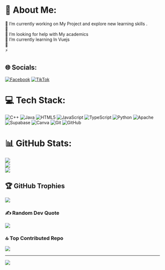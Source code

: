 
# 💫 About Me:
🔭 I’m currently working on My  Project  and explore new learning skills .<br>👯<br>🤝 I’m looking for help with My academics<br>🌱 I’m currently learning In Vuejs <br>💬 <br>⚡


## 🌐 Socials:
[![Facebook](https://img.shields.io/badge/Facebook-%231877F2.svg?logo=Facebook&logoColor=white)](https://facebook.com/Christian) [![TikTok](https://img.shields.io/badge/TikTok-%23000000.svg?logo=TikTok&logoColor=white)](https://tiktok.com/@Zenitsous) 

# 💻 Tech Stack:
![C++](https://img.shields.io/badge/c++-%2300599C.svg?style=for-the-badge&logo=c%2B%2B&logoColor=white) ![Java](https://img.shields.io/badge/java-%23ED8B00.svg?style=for-the-badge&logo=openjdk&logoColor=white) ![HTML5](https://img.shields.io/badge/html5-%23E34F26.svg?style=for-the-badge&logo=html5&logoColor=white) ![JavaScript](https://img.shields.io/badge/javascript-%23323330.svg?style=for-the-badge&logo=javascript&logoColor=%23F7DF1E) ![TypeScript](https://img.shields.io/badge/typescript-%23007ACC.svg?style=for-the-badge&logo=typescript&logoColor=white) ![Python](https://img.shields.io/badge/python-3670A0?style=for-the-badge&logo=python&logoColor=ffdd54) ![Apache](https://img.shields.io/badge/apache-%23D42029.svg?style=for-the-badge&logo=apache&logoColor=white) ![Supabase](https://img.shields.io/badge/Supabase-3ECF8E?style=for-the-badge&logo=supabase&logoColor=white) ![Canva](https://img.shields.io/badge/Canva-%2300C4CC.svg?style=for-the-badge&logo=Canva&logoColor=white) ![Git](https://img.shields.io/badge/git-%23F05033.svg?style=for-the-badge&logo=git&logoColor=white) ![GitHub](https://img.shields.io/badge/github-%23121011.svg?style=for-the-badge&logo=github&logoColor=white)
# 📊 GitHub Stats:
![](https://github-readme-stats.vercel.app/api?username=christian-ubac&theme=nightowl&hide_border=false&include_all_commits=true&count_private=true)<br/>
![](https://github-readme-streak-stats.herokuapp.com/?user=christian-ubac&theme=nightowl&hide_border=false)<br/>
![](https://github-readme-stats.vercel.app/api/top-langs/?username=christian-ubac&theme=nightowl&hide_border=false&include_all_commits=true&count_private=true&layout=compact)

## 🏆 GitHub Trophies
![](https://github-profile-trophy.vercel.app/?username=christian-ubac&theme=monokai&no-frame=false&no-bg=false&margin-w=4)

### ✍️ Random Dev Quote
![](https://quotes-github-readme.vercel.app/api?type=horizontal&theme=dark)

### 🔝 Top Contributed Repo
![](https://github-contributor-stats.vercel.app/api?username=christian-ubac&limit=5&theme=tokyonight&combine_all_yearly_contributions=true)

---
[![](https://visitcount.itsvg.in/api?id=christian-ubac&icon=0&color=0)](https://visitcount.itsvg.in)

<!-- Proudly created with GPRM ( https://gprm.itsvg.in ) -->
